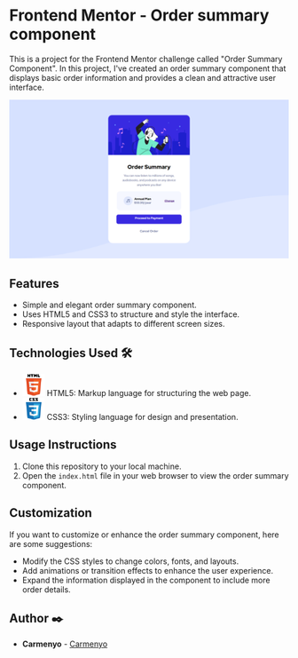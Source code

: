 # Frontend Mentor - Order summary component

This is a project for the Frontend Mentor challenge called "Order Summary Component". In this project, I've created an order summary component that displays basic order information and provides a clean and attractive user interface.

![Normal](./images/Solution.png)

## Features

- Simple and elegant order summary component.
- Uses HTML5 and CSS3 to structure and style the interface.
- Responsive layout that adapts to different screen sizes.

## Technologies Used 🛠️

- <img src="https://raw.githubusercontent.com/devicons/devicon/master/icons/html5/html5-original-wordmark.svg" alt="html5" width="40" height="40"/> HTML5: Markup language for structuring the web page.
- <img src="https://raw.githubusercontent.com/devicons/devicon/master/icons/css3/css3-original-wordmark.svg" alt="css3" width="40" height="40"/> CSS3: Styling language for design and presentation.

## Usage Instructions

1. Clone this repository to your local machine.
2. Open the `index.html` file in your web browser to view the order summary component.

## Customization

If you want to customize or enhance the order summary component, here are some suggestions:

- Modify the CSS styles to change colors, fonts, and layouts.
- Add animations or transition effects to enhance the user experience.
- Expand the information displayed in the component to include more order details.

## Author ✒️

- **Carmenyo** - [Carmenyo](https://github.com/carmenyo)


